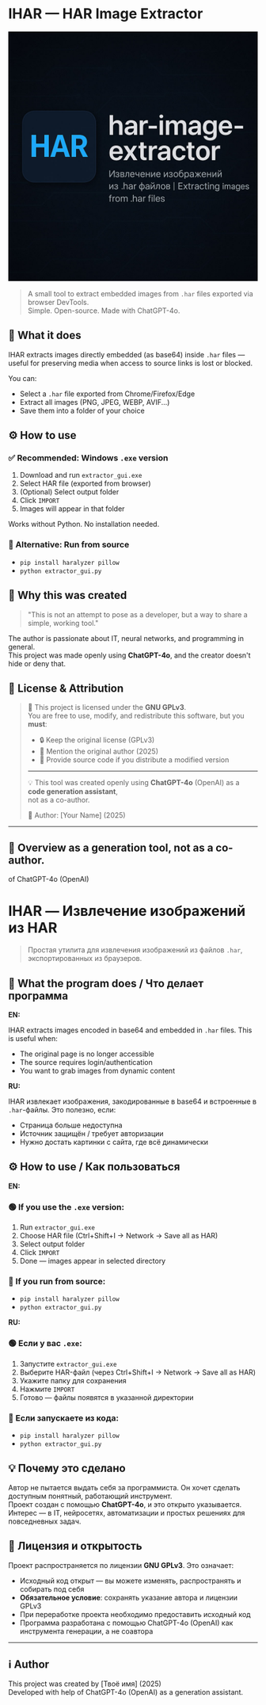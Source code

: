 # IHAR — HAR Image Extractor
![HAR Banner](./assets/har-banner.png)


> A small tool to extract embedded images from `.har` files exported via browser DevTools.  
> Simple. Open-source. Made with ChatGPT-4o.

## 📌 What it does

IHAR extracts images directly embedded (as base64) inside `.har` files — useful for preserving media when access to source links is lost or blocked.

You can:
- Select a `.har` file exported from Chrome/Firefox/Edge
- Extract all images (PNG, JPEG, WEBP, AVIF...)
- Save them into a folder of your choice

## ⚙ How to use

### ✅ Recommended: Windows `.exe` version
1. Download and run `extractor_gui.exe`
2. Select HAR file (exported from browser)
3. (Optional) Select output folder
4. Click `IMPORT`
5. Images will appear in that folder

Works without Python. No installation needed.

### 🐍 Alternative: Run from source
- `pip install haralyzer pillow`
- `python extractor_gui.py`

## 🤖 Why this was created

> "This is not an attempt to pose as a developer, but a way to share a simple, working tool."

The author is passionate about IT, neural networks, and programming in general.  
This project was made openly using **ChatGPT-4o**, and the creator doesn't hide or deny that.

## 📖 License & Attribution

> 📝 This project is licensed under the **GNU GPLv3**.  
> You are free to use, modify, and redistribute this software, but you **must**:
> 
> - 🔒 Keep the original license (GPLv3)
> - 🙋 Mention the original author (2025)
> - 📂 Provide source code if you distribute a modified version
> 
> ---
> 💡 This tool was created openly using **ChatGPT-4o** (OpenAI) as a **code generation assistant**,  
> not as a co-author.  
>  
> 🧑 Author: [Your Name] (2025)

---

## 📘 Overview as a generation tool, not as a co-author.
 of ChatGPT-4o (OpenAI)

# IHAR — Извлечение изображений из HAR

> Простая утилита для извлечения изображений из файлов `.har`, экспортированных из браузеров.

## 📌 What the program does / Что делает программа

**EN:**
  
IHAR extracts images encoded in base64 and embedded in `.har` files. This is useful when:
- The original page is no longer accessible
- The source requires login/authentication
- You want to grab images from dynamic content

**RU:**


IHAR извлекает изображения, закодированные в base64 и встроенные в `.har`-файлы. Это полезно, если:
- Страница больше недоступна
- Источник защищён / требует авторизации
- Нужно достать картинки с сайта, где всё динамически

## ⚙ How to use / Как пользоваться

**EN:**
  
### 🟢 If you use the `.exe` version:
1. Run `extractor_gui.exe`
2. Choose HAR file (Ctrl+Shift+I → Network → Save all as HAR)
3. Select output folder
4. Click `IMPORT`
5. Done — images appear in selected directory

### 🐍 If you run from source:
- `pip install haralyzer pillow`
- `python extractor_gui.py`

**RU:**


### 🟢 Если у вас `.exe`:
1. Запустите `extractor_gui.exe`
2. Выберите HAR-файл (через Ctrl+Shift+I → Network → Save all as HAR)
3. Укажите папку для сохранения
4. Нажмите `IMPORT`
5. Готово — файлы появятся в указанной директории

### 🐍 Если запускаете из кода:
- `pip install haralyzer pillow`
- `python extractor_gui.py`

## 💡 Почему это сделано

Автор не пытается выдать себя за программиста. Он хочет сделать доступным понятный, работающий инструмент.  
Проект создан с помощью **ChatGPT-4o**, и это открыто указывается.  
Интерес — в IT, нейросетях, автоматизации и простых решениях для повседневных задач.

## 📖 Лицензия и открытость

Проект распространяется по лицензии **GNU GPLv3**. Это означает:

- Исходный код открыт — вы можете изменять, распространять и собирать под себя
- **Обязательное условие**: сохранять указание автора и лицензии GPLv3
- При переработке проекта необходимо предоставить исходный код
- Программа разработана с помощью ChatGPT-4o (OpenAI) как инструмента генерации, а не соавтора

---

## ℹ️ Author

This project was created by [Твоё имя] (2025)  
Developed with help of ChatGPT-4o (OpenAI) as a generation assistant.
